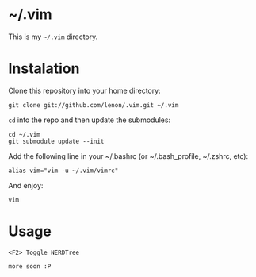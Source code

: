 # ~/.vim

This is my `~/.vim` directory.

# Instalation

Clone this repository into your home directory:

    git clone git://github.com/lenon/.vim.git ~/.vim

`cd` into the repo and then update the submodules:

    cd ~/.vim
    git submodule update --init

Add the following line in your ~/.bashrc (or ~/.bash\_profile, ~/.zshrc, etc):

    alias vim="vim -u ~/.vim/vimrc"

And enjoy:

    vim

# Usage

    <F2> Toggle NERDTree

    more soon :P

